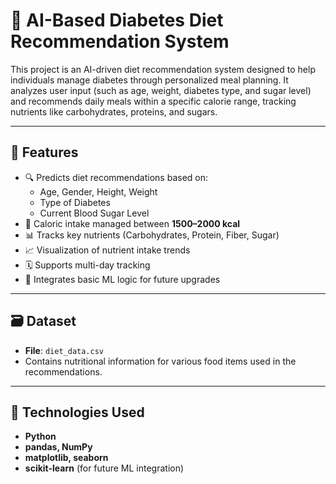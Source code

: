 # 🥗 AI-Based Diabetes Diet Recommendation System

This project is an AI-driven diet recommendation system designed to help individuals manage diabetes through personalized meal planning. It analyzes user input (such as age, weight, diabetes type, and sugar level) and recommends daily meals within a specific calorie range, tracking nutrients like carbohydrates, proteins, and sugars.

---

## 📌 Features

- 🔍 Predicts diet recommendations based on:
  - Age, Gender, Height, Weight
  - Type of Diabetes
  - Current Blood Sugar Level
- 🧮 Caloric intake managed between **1500–2000 kcal**
- 📊 Tracks key nutrients (Carbohydrates, Protein, Fiber, Sugar)
- 📈 Visualization of nutrient intake trends
- 🗓️ Supports multi-day tracking
- 🧠 Integrates basic ML logic for future upgrades

---

## 🗃️ Dataset

- **File**: `diet_data.csv`
- Contains nutritional information for various food items used in the recommendations.

---

## 🧠 Technologies Used

- **Python**
- **pandas, NumPy**
- **matplotlib, seaborn**
- **scikit-learn** (for future ML integration)

